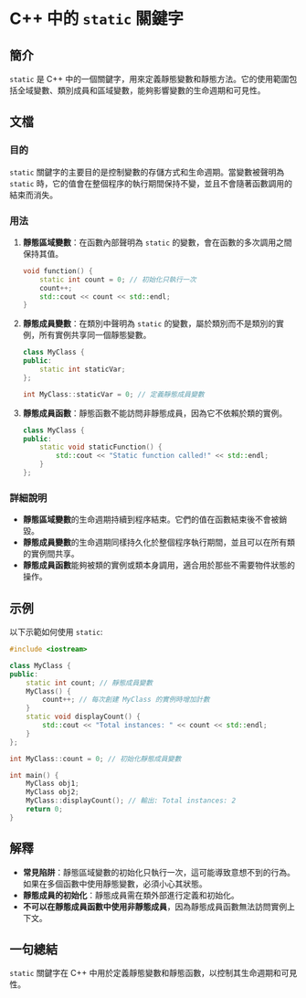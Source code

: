 <!--
Meta Description: # C++ 中的 `static` 關鍵字 ## 簡介 `static` 是 C++ 中的一個關鍵字，用來定義靜態變數和靜態方法。它的使用範圍包括全域變數、類別成員和區域變數，能夠影響變數的生命週期和可見性。 ## 文檔 ### 目的 `static` 關鍵字的主要目的是控制變數的存儲方式和生命週期...
Meta Keywords: static, myclass, count, int, std
-->

# C++ 中的 `static` 關鍵字

## 簡介
`static` 是 C++ 中的一個關鍵字，用來定義靜態變數和靜態方法。它的使用範圍包括全域變數、類別成員和區域變數，能夠影響變數的生命週期和可見性。

## 文檔
### 目的
`static` 關鍵字的主要目的是控制變數的存儲方式和生命週期。當變數被聲明為 `static` 時，它的值會在整個程序的執行期間保持不變，並且不會隨著函數調用的結束而消失。

### 用法
1. **靜態區域變數**：在函數內部聲明為 `static` 的變數，會在函數的多次調用之間保持其值。
   ```cpp
   void function() {
       static int count = 0; // 初始化只執行一次
       count++;
       std::cout << count << std::endl;
   }
   ```
   
2. **靜態成員變數**：在類別中聲明為 `static` 的變數，屬於類別而不是類別的實例，所有實例共享同一個靜態變數。
   ```cpp
   class MyClass {
   public:
       static int staticVar;
   };

   int MyClass::staticVar = 0; // 定義靜態成員變數
   ```

3. **靜態成員函數**：靜態函數不能訪問非靜態成員，因為它不依賴於類的實例。
   ```cpp
   class MyClass {
   public:
       static void staticFunction() {
           std::cout << "Static function called!" << std::endl;
       }
   };
   ```

### 詳細說明
- **靜態區域變數**的生命週期持續到程序結束。它們的值在函數結束後不會被銷毀。
- **靜態成員變數**的生命週期同樣持久化於整個程序執行期間，並且可以在所有類的實例間共享。
- **靜態成員函數**能夠被類的實例或類本身調用，適合用於那些不需要物件狀態的操作。

## 示例
以下示範如何使用 `static`:
```cpp
#include <iostream>

class MyClass {
public:
    static int count; // 靜態成員變數
    MyClass() {
        count++; // 每次創建 MyClass 的實例時增加計數
    }
    static void displayCount() {
        std::cout << "Total instances: " << count << std::endl;
    }
};

int MyClass::count = 0; // 初始化靜態成員變數

int main() {
    MyClass obj1;
    MyClass obj2;
    MyClass::displayCount(); // 輸出: Total instances: 2
    return 0;
}
```

## 解釋
- **常見陷阱**：靜態區域變數的初始化只執行一次，這可能導致意想不到的行為。如果在多個函數中使用靜態變數，必須小心其狀態。
- **靜態成員的初始化**：靜態成員需在類外部進行定義和初始化。
- **不可以在靜態成員函數中使用非靜態成員**，因為靜態成員函數無法訪問實例上下文。

## 一句總結
`static` 關鍵字在 C++ 中用於定義靜態變數和靜態函數，以控制其生命週期和可見性。